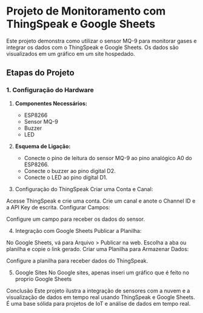 # Projeto de Monitoramento com ThingSpeak e Google Sheets

Este projeto demonstra como utilizar o sensor MQ-9 para monitorar gases e integrar os dados com o ThingSpeak e Google Sheets. Os dados são visualizados em um gráfico em um site hospedado.

## Etapas do Projeto

### 1. Configuração do Hardware

1. **Componentes Necessários:**
   - ESP8266
   - Sensor MQ-9
   - Buzzer
   - LED

2. **Esquema de Ligação:**
   - Conecte o pino de leitura do sensor MQ-9 ao pino analógico A0 do ESP8266.
   - Conecte o buzzer ao pino digital D2.
   - Conecte o LED ao pino digital D1.

3. Configuração do ThingSpeak
Criar uma Conta e Canal:

Acesse ThingSpeak e crie uma conta.
Crie um canal e anote o Channel ID e a API Key de escrita.
Configurar Campos:

Configure um campo para receber os dados do sensor.

4. Integração com Google Sheets
Publicar a Planilha:

No Google Sheets, vá para Arquivo > Publicar na web.
Escolha a aba ou planilha e copie o link gerado.
Criar uma Planilha para Armazenar Dados:

Configure a planilha para receber dados do ThingSpeak.

5. Google Sites
No Google sites, apenas inseri um gráfico que é feito no proprio Google Sheets

Conclusão
Este projeto ilustra a integração de sensores com a nuvem e a visualização de dados em tempo real usando ThingSpeak e Google Sheets. É uma base sólida para projetos de IoT e análise de dados em tempo real.

